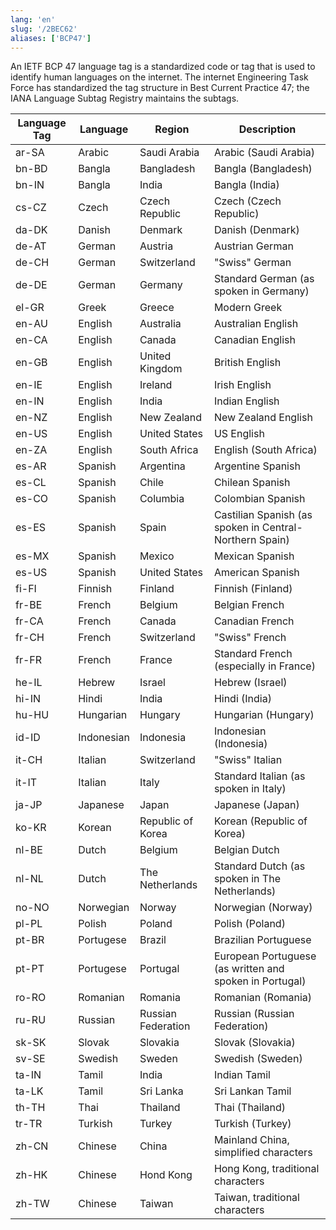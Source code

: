 ```yaml
---
lang: 'en'
slug: '/2BEC62'
aliases: ['BCP47']
---
```


An IETF BCP 47 language tag is a standardized code or tag that is used to identify human languages on the internet. The internet Engineering Task Force has standardized the tag structure in Best Current Practice 47; the IANA Language Subtag Registry maintains the subtags.

| Language Tag | Language   | Region             | Description                                             |
| ------------ | ---------- | ------------------ | ------------------------------------------------------- |
| ar-SA        | Arabic     | Saudi Arabia       | Arabic (Saudi Arabia)                                   |
| bn-BD        | Bangla     | Bangladesh         | Bangla (Bangladesh)                                     |
| bn-IN        | Bangla     | India              | Bangla (India)                                          |
| cs-CZ        | Czech      | Czech Republic     | Czech (Czech Republic)                                  |
| da-DK        | Danish     | Denmark            | Danish (Denmark)                                        |
| de-AT        | German     | Austria            | Austrian German                                         |
| de-CH        | German     | Switzerland        | "Swiss" German                                          |
| de-DE        | German     | Germany            | Standard German (as spoken in Germany)                  |
| el-GR        | Greek      | Greece             | Modern Greek                                            |
| en-AU        | English    | Australia          | Australian English                                      |
| en-CA        | English    | Canada             | Canadian English                                        |
| en-GB        | English    | United Kingdom     | British English                                         |
| en-IE        | English    | Ireland            | Irish English                                           |
| en-IN        | English    | India              | Indian English                                          |
| en-NZ        | English    | New Zealand        | New Zealand English                                     |
| en-US        | English    | United States      | US English                                              |
| en-ZA        | English    | South Africa       | English (South Africa)                                  |
| es-AR        | Spanish    | Argentina          | Argentine Spanish                                       |
| es-CL        | Spanish    | Chile              | Chilean Spanish                                         |
| es-CO        | Spanish    | Columbia           | Colombian Spanish                                       |
| es-ES        | Spanish    | Spain              | Castilian Spanish (as spoken in Central-Northern Spain) |
| es-MX        | Spanish    | Mexico             | Mexican Spanish                                         |
| es-US        | Spanish    | United States      | American Spanish                                        |
| fi-FI        | Finnish    | Finland            | Finnish (Finland)                                       |
| fr-BE        | French     | Belgium            | Belgian French                                          |
| fr-CA        | French     | Canada             | Canadian French                                         |
| fr-CH        | French     | Switzerland        | "Swiss" French                                          |
| fr-FR        | French     | France             | Standard French (especially in France)                  |
| he-IL        | Hebrew     | Israel             | Hebrew (Israel)                                         |
| hi-IN        | Hindi      | India              | Hindi (India)                                           |
| hu-HU        | Hungarian  | Hungary            | Hungarian (Hungary)                                     |
| id-ID        | Indonesian | Indonesia          | Indonesian (Indonesia)                                  |
| it-CH        | Italian    | Switzerland        | "Swiss" Italian                                         |
| it-IT        | Italian    | Italy              | Standard Italian (as spoken in Italy)                   |
| ja-JP        | Japanese   | Japan              | Japanese (Japan)                                        |
| ko-KR        | Korean     | Republic of Korea  | Korean (Republic of Korea)                              |
| nl-BE        | Dutch      | Belgium            | Belgian Dutch                                           |
| nl-NL        | Dutch      | The Netherlands    | Standard Dutch (as spoken in The Netherlands)           |
| no-NO        | Norwegian  | Norway             | Norwegian (Norway)                                      |
| pl-PL        | Polish     | Poland             | Polish (Poland)                                         |
| pt-BR        | Portugese  | Brazil             | Brazilian Portuguese                                    |
| pt-PT        | Portugese  | Portugal           | European Portuguese (as written and spoken in Portugal) |
| ro-RO        | Romanian   | Romania            | Romanian (Romania)                                      |
| ru-RU        | Russian    | Russian Federation | Russian (Russian Federation)                            |
| sk-SK        | Slovak     | Slovakia           | Slovak (Slovakia)                                       |
| sv-SE        | Swedish    | Sweden             | Swedish (Sweden)                                        |
| ta-IN        | Tamil      | India              | Indian Tamil                                            |
| ta-LK        | Tamil      | Sri Lanka          | Sri Lankan Tamil                                        |
| th-TH        | Thai       | Thailand           | Thai (Thailand)                                         |
| tr-TR        | Turkish    | Turkey             | Turkish (Turkey)                                        |
| zh-CN        | Chinese    | China              | Mainland China, simplified characters                   |
| zh-HK        | Chinese    | Hond Kong          | Hong Kong, traditional characters                       |
| zh-TW        | Chinese    | Taiwan             | Taiwan, traditional characters                          |
